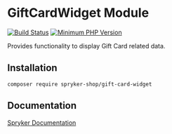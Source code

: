 # GiftCardWidget Module
[![Build Status](https://travis-ci.org/spryker-shop/gift-card-widget.svg)](https://travis-ci.org/spryker-shop/gift-card-widget)
[![Minimum PHP Version](https://img.shields.io/badge/php-%3E%3D%207.2-8892BF.svg)](https://php.net/)

Provides functionality to display Gift Card related data.

## Installation

```
composer require spryker-shop/gift-card-widget
```

## Documentation

[Spryker Documentation](https://academy.spryker.com/developing_with_spryker/module_guide/modules.html)
